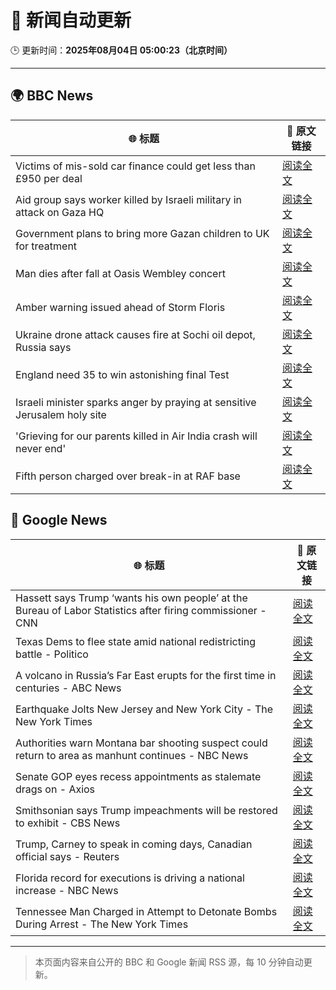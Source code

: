 # 🧠 新闻自动更新

🕒 更新时间：**2025年08月04日 05:00:23（北京时间）**

---

## 🌍 BBC News

| 🌐 标题 | 🔗 原文链接 |
|--------|-------------|
| Victims of mis-sold car finance could get less than £950 per deal | [阅读全文](https://www.bbc.com/news/articles/cgjy29zql25o?at_medium=RSS&at_campaign=rss) |
| Aid group says worker killed by Israeli military in attack on Gaza HQ | [阅读全文](https://www.bbc.com/news/articles/cx2x5eyl676o?at_medium=RSS&at_campaign=rss) |
| Government plans to bring more Gazan children to UK for treatment | [阅读全文](https://www.bbc.com/news/articles/cr4e641p41po?at_medium=RSS&at_campaign=rss) |
| Man dies after fall at Oasis Wembley concert | [阅读全文](https://www.bbc.com/news/articles/cwy3j93xekmo?at_medium=RSS&at_campaign=rss) |
| Amber warning issued ahead of Storm Floris | [阅读全文](https://www.bbc.com/news/articles/c4gq3n049jno?at_medium=RSS&at_campaign=rss) |
| Ukraine drone attack causes fire at Sochi oil depot, Russia says | [阅读全文](https://www.bbc.com/news/articles/ckglyv396ppo?at_medium=RSS&at_campaign=rss) |
| England need 35 to win astonishing final Test | [阅读全文](https://www.bbc.com/sport/cricket/articles/cn5e70v7lqqo?at_medium=RSS&at_campaign=rss) |
| Israeli minister sparks anger by praying at sensitive Jerusalem holy site | [阅读全文](https://www.bbc.com/news/articles/c4gjxg65p56o?at_medium=RSS&at_campaign=rss) |
| 'Grieving for our parents killed in Air India crash will never end' | [阅读全文](https://www.bbc.com/news/articles/cde391l3y27o?at_medium=RSS&at_campaign=rss) |
| Fifth person charged over break-in at RAF base | [阅读全文](https://www.bbc.com/news/articles/cr742e8n0rxo?at_medium=RSS&at_campaign=rss) |

## 📰 Google News

| 🌐 标题 | 🔗 原文链接 |
|--------|-------------|
| Hassett says Trump ‘wants his own people’ at the Bureau of Labor Statistics after firing commissioner - CNN | [阅读全文](https://news.google.com/rss/articles/CBMigwFBVV95cUxOV29VSU44NGgyU1FqZlhZeXNEQ3Q2eVR6RjdwZEluNE5QeUpOZW9BZTNiaTVSX0lwYmkyd1hMekllazJ6QjNQbEZLYlY3dGtuQjZjQ1k2Tnh2RFRGYTFXTFptZXBTb1ExdlREYVBPRXhaM1AtT2NWdndrU0U1Z2RwV3VxNA?oc=5) |
| Texas Dems to flee state amid national redistricting battle - Politico | [阅读全文](https://news.google.com/rss/articles/CBMijAFBVV95cUxPbzI0MFJINEF5R1VVU2xNLUdDQ3FIVEZQRTlySjZwaF92QnQ5THN5dlFJQ3g2enJPTzRoXzNldTRBQzNWN2Y2NFhlTElCQ0hZRno1SEtETEpnU0tSa1AzT3E0RGJGcDBsbVRIaHdsUmdXNTVRR3c3MnQ2b24yQVNudGZnRGw2RXhCVUFlcw?oc=5) |
| A volcano in Russia’s Far East erupts for the first time in centuries - ABC News | [阅读全文](https://news.google.com/rss/articles/CBMinAFBVV95cUxQSk0yN1Y5ajI3d0I5RUgwVTBPQV9pRVBKNllVWWlBWFVWV2o4cE12RTBaNGxkcGN1MU81Vm1DZ0wxYjAzeS1neHd4RE5OdFd1X3NMaEw0X0VQZE1xNE9SN3I5bXhFYjgyT0Y3V2J4TzJDM1M2a0E0RzVxTWhiOVF4NUV2YWt6WHczM1FWeEk1anpVNlRIWUM5WjgtRm7SAaIBQVVfeXFMTk1mOFpWdUxmNkZOOWNtbmJOTy16aWVBMjNpM1JwaWRPcUktOTltdjNPem1INTdsTzliUTd6M2t6bTN3c0w0X1V3bDVPMlhQSjF1U243S1BWd1lLUDNac1BFbDRyZURhM0FxcmJleEp3Y0haQWQ1Q2dibjh5dkd3clgtbnAwWWJTSmNDSzQwVVU5Vm1Sb2s5SDFBU2FzSXRWR2t3?oc=5) |
| Earthquake Jolts New Jersey and New York City - The New York Times | [阅读全文](https://news.google.com/rss/articles/CBMihgFBVV95cUxOQWc0LVhyMHJpZXQyUFdpbWRwckdEeWtfZGY5TzNpY2FhZTJEX1c4QWZSb2lLNUlRMlFMU3NtcmE4QklMZGZkdDJjNThaVHdybG40dnlIZnp1azVfMjFtLVEyN05icE16QUtrM1dlVXdjRHNqU2tKblJ0NEk5UFlQOGNXNUk0QQ?oc=5) |
| Authorities warn Montana bar shooting suspect could return to area as manhunt continues - NBC News | [阅读全文](https://news.google.com/rss/articles/CBMiggFBVV95cUxQdlJhU2ZGdnJTdmhwSWJWYmlCZWd6eG1YT0hSOGpNNHZuNHpfTVZUNGY5ZWM5am9YQ0VtQ0tXWGFLUTVxVk5oQXp5cnFtczdoWkFpV3gtcUxFT1ROV1pMdHVrcGZSOUM4amtGUzZkakkzTjZtekdZcXIxX0pYY283Z2JR0gFWQVVfeXFMTTZ1ZVFPTlBZTWhLd0RwSTUtaU9TMm5CNncydmEwaXc5bGtSOTFNdVZFR0NzbUlzVzZab3BIN1dVZmhaRHZFc0tOR3hCNjhvZDF1TmNUUXc?oc=5) |
| Senate GOP eyes recess appointments as stalemate drags on - Axios | [阅读全文](https://news.google.com/rss/articles/CBMigwFBVV95cUxQQnJKTW1CbzBQakJtRTZyOU9sdE5BRlhfNEFJemRoQ2Zib09jcXo2MHJDYmZLbE9Ra3dVYkhETk9iTDBWSkRORnFIOF9DazlOOVJ6NG4wMDEtY3Bya0xBNkU2blpzWHNRYWtvdXVVWEEzZ1lmSWhwOXprZHQ2V0ZUN0dJWQ?oc=5) |
| Smithsonian says Trump impeachments will be restored to exhibit - CBS News | [阅读全文](https://news.google.com/rss/articles/CBMidkFVX3lxTE5aUGh0c0xOVmN1VS1kSVJkWGxnekdOMm5wWXhwVlJMTi1mcjRLNzB3Sk8zLXRudHZLd3ByWmw2dUtUTmY5RmxHSUMwUWJaN01oODJzZC1OcFJ5aXl6Y3o2d2puMGg2dVJSNkZsZnpkM2lJc0NCSXfSAXtBVV95cUxPWllRVV9VVzBYSmhHLTdxMkN1aFJ6X1hXejlIVnRpSXhQdWNmekJGUmgyeU1VVnhsYjdpc0M1MEZObzNOLXVfODdKamRsUzNCS2pqVC1tam5NeDc1VktCWVR2WjZYaXhFZmtFQ2Y2MWY3MDNISGpNblRyTFU?oc=5) |
| Trump, Carney to speak in coming days, Canadian official says - Reuters | [阅读全文](https://news.google.com/rss/articles/CBMipwFBVV95cUxOSE92aTR4Zk5FV3ZfZ3hYZnp1YXFHZG1MZC1kV3c1blY5bS1SM2w1dnV3UG8ySGhZQ212aEt3Si1OU29kVUUzTnk0YkpIYXNEbWx0a1B5R3BWNFI1dnVYYTFnYjFCbXZWb2JJbldxSzRFNW0zdzJuU0c5OVVhclZLaXZNcGNwU3prSzNKNmxpYVZBX3B6WUttMVhSeG9fMzBBOVJrVXJiWQ?oc=5) |
| Florida record for executions is driving a national increase - NBC News | [阅读全文](https://news.google.com/rss/articles/CBMiigFBVV95cUxOcFRDTVE4X2ltU0gxX1JjZ1VkQjFGY05fRUQ2X2h1SXVscnYxZXhscHFPeTVuXzFOTkVGdGFJMG9IWDd2WEhwU0ZUYkFTYVhETmh3TVFBYkplSk9fUWNZQkNPSmpna0tRMmdaa2YzT3c4NmI4Wi1xZHRnTXNHTUNfOEw5VEM4TUFYbXfSAVZBVV95cUxQd0UtZlVaRUg1OGliSC1zbVc3c0R3YXNfdFFvX2VQNXMxbkZsVjRaNTF0QVVxSVhYZ194TWFEV1MwX29YZ1JiT3Y2TXFfSDVXWWZqY0Nfdw?oc=5) |
| Tennessee Man Charged in Attempt to Detonate Bombs During Arrest - The New York Times | [阅读全文](https://news.google.com/rss/articles/CBMiggFBVV95cUxQenpNc24ycTVCbWJtWVJOVjVyNkIyZzZKdVpkR0gtZ3dRZGFyTkRXMWIyUUNUVFdHY3hnanBINEo5enhheC15clJMakhWMEhOVml5MENkYy1WdHVjYUhoYnF3Nmp0cHRJblA4V09HNmpHYURwZDhLZlk5WUdVZlgxWFJB?oc=5) |

---
> 本页面内容来自公开的 BBC 和 Google 新闻 RSS 源，每 10 分钟自动更新。